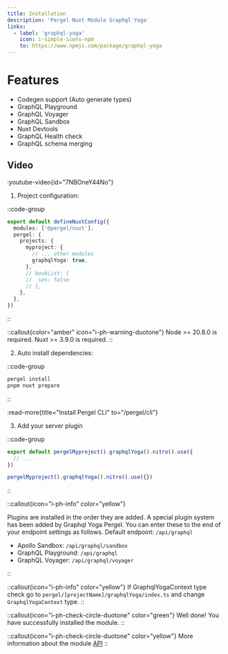 ```yaml
---
title: Installation
description: 'Pergel Nuxt Module Graphql Yoga'
links:
  - label: 'graphql-yoga'
    icon: i-simple-icons-npm
    to: https://www.npmjs.com/package/graphql-yoga
---
```


# Features

- Codegen support (Auto generate types)
- GraphQL Playground
- GraphQL Voyager
- GraphQL Sandbox
- Nuxt Devtools
- GraphQL Health check
- GraphQL schema merging

## Video
:youtube-video{id="7NBOneY44No"}

1. Project configuration:

::code-group
```ts [nuxt.config.ts]
export default defineNuxtConfig({
  modules: ['@pergel/nuxt'],
  pergel: {
    projects: {
      myproject: {
        // ... other modules
        graphqlYoga: true, 
      },
      // bookList: {
      //  ses: false
      // },
    },
  },
})
```
::

::callout{color="amber" icon="i-ph-warning-duotone"}
Node >= 20.8.0 is required.
Nuxt >= 3.9.0 is required.
::


2. Auto install dependencies:

::code-group
```sh [terminal]
pergel install
pnpm nuxt prepare
```
::

:read-more{title="Install Pergel CLI" to="/pergel/cli"}

3. Add your server plugin

::code-group
```ts [server/plugins/graphqlv1.ts]
export default pergelMyproject().graphqlYoga().nitro().use({
  // ...
})
```

```ts [composables]
pergelMyproject().graphqlYoga().nitro().use({})
```
::

::callout{icon="i-ph-info" color="yellow"}

Plugins are installed in the order they are added. 
A special plugin system has been added by Graphql Yoga Pergel. You can enter these to the end of your endpoint settings as follows.
Default endpoint: `/api/graphql`

- Apollo Sandbox: `/api/graphql/sandbox` 
- GraphQL Playground: `/api/graphql`
- GraphQL Voyager: `/api/graphql/voyager`

::


::callout{icon="i-ph-info" color="yellow"}
If GraphqlYogaContext type check go to `pergel/[projectName]/graphqlYoga/index.ts` and change `GraphqlYogaContext` type.
::



::callout{icon="i-ph-check-circle-duotone" color="green"}
Well done! You have successfully installed the module.
::

::callout{icon="i-ph-check-circle-duotone" color="yellow"}
 More information about the module [API](./2.api.md)
::

